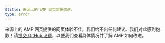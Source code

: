 ```yaml
---
$title: 来源上的 AMP 网页需要改进。
type: error
---
```


来源上的 AMP 网页提供的网页体验不佳，我们给不出任何建议。我们对此感到抱歉！请[提交 GitHub 议题](https://github.com/ampproject/amphtml/issues/new?assignees=&labels=Type%3A+Page+experience&template=page-experience.md&title=Page+experience+issue)，以便我们查看具体情况并了解 AMP 如何改进。
